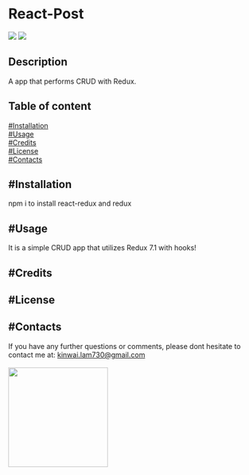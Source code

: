# React-Post
<img src="https://img.shields.io/badge/Made%20with-React-green">
<img src="https://img.shields.io/badge/Made%20with-Redux-blue">

## Description
A app that performs CRUD with Redux.
## Table of content
[#Installation](#Installation)<br>
[#Usage](#Usage)<br>
[#Credits](#Credits)<br>
[#License](#License)<br>
[#Contacts](#Contacts)
## #Installation
npm i to install react-redux and redux
## #Usage
It is a simple CRUD app that utilizes Redux 7.1 with hooks! 
## #Credits

## #License

## #Contacts
If you have any further questions or comments, please dont hesitate to contact me at: <kinwai.lam730@gmail.com>
<br><br>
<img src="https://avatars2.githubusercontent.com/u/58892198?v=4" width="200"><br>
